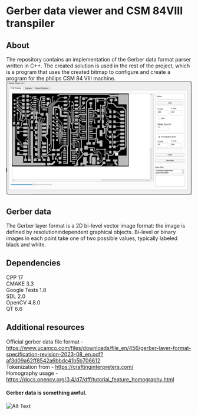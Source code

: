 # Gerber data viewer and CSM 84VIII transpiler

## About
The repository contains an implementation of the Gerber data format parser written in C++. The created solution is used in the rest of the project, which is a program that uses the created bitmap to configure and create a program for the philips CSM 84 VIII machine.
![Alt Text](https://github.com/nikpan1/GerberViewer/blob/master/preview.png?raw=true)
## Gerber data 
The Gerber layer format is a 2D bi-level vector image format: the image is defined by resolutionindependent graphical objects. Bi-level or binary images in each point take one of two possible
values, typically labeled black and white.

## Dependencies
CPP 17<br>
CMAKE 3.3<br>
Google Tests 1.8<br>
SDL 2.0<br>
OpenCV 4.8.0<br>
QT 6.6<br>

## Additional resources
Official gerber data file format - https://www.ucamco.com/files/downloads/file_en/456/gerber-layer-format-specification-revision-2023-08_en.pdf?af3d09a62ff8542a6bbdc41b5b706612<br>
Tokenization from - https://craftinginterpreters.com/<br>
Homography usage - https://docs.opencv.org/3.4/d7/dff/tutorial_feature_homography.html<br>


#### Gerber data is something awful.

![Alt Text](https://media0.giphy.com/media/ypSY231xdmQQqJsMnC/giphy.gif)
